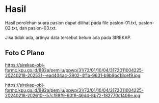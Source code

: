 # Hasil

Hasil perolehan suara paslon dapat dilihat pada file paslon-01.txt, paslon-02.txt, dan paslon-03.txt.

Jika tidak ada, artinya data tersebut belum ada pada SIREKAP.

## Foto C Plano

https://sirekap-obj-formc.kpu.go.id/882a/pemilu/ppwp/31/72/01/10/04/3172011004225-20240218-202531--ead404ac-3902-4f1b-9631-b9b9bc18cef9.jpg

https://sirekap-obj-formc.kpu.go.id/882a/pemilu/ppwp/31/72/01/10/04/3172011004225-20240218-202610--57cf88f9-60f9-46d4-8b72-182770c1406e.jpg
